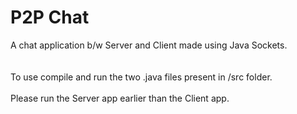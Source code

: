 # P2P Chat
A chat application b/w Server and Client made using Java Sockets.
<br>
<br>
<br>
To use compile and run the two .java files present in /src folder.
<br>
<br>
Please run the Server app earlier than the Client app.
<br>